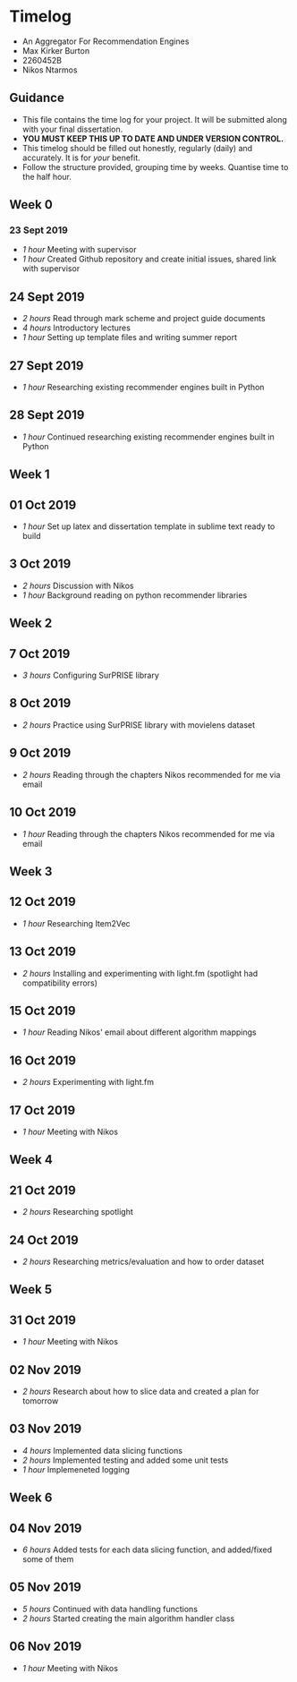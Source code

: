 # Timelog

* An Aggregator For Recommendation Engines
* Max Kirker Burton
* 2260452B
* Nikos Ntarmos

## Guidance

* This file contains the time log for your project. It will be submitted along with your final dissertation.
* **YOU MUST KEEP THIS UP TO DATE AND UNDER VERSION CONTROL.**
* This timelog should be filled out honestly, regularly (daily) and accurately. It is for *your* benefit.
* Follow the structure provided, grouping time by weeks.  Quantise time to the half hour.

## Week 0

### 23 Sept 2019

* *1 hour* Meeting with supervisor
* *1 hour* Created Github repository and create initial issues, shared link with supervisor

## 24 Sept 2019

* *2 hours* Read through mark scheme and project guide documents
* *4 hours* Introductory lectures
* *1 hour* Setting up template files and writing summer report

## 27 Sept 2019
* *1 hour* Researching existing recommender engines built in Python

## 28 Sept 2019
* *1 hour* Continued researching existing recommender engines built in Python

## Week 1

## 01 Oct 2019
* *1 hour* Set up latex and dissertation template in sublime text ready to build

## 3 Oct 2019
* *2 hours* Discussion with Nikos
* *1 hour* Background reading on python recommender libraries

## Week 2

## 7 Oct 2019
* *3 hours* Configuring SurPRISE library

## 8 Oct 2019
* *2 hours* Practice using SurPRISE library with movielens dataset

## 9 Oct 2019
* *2 hours* Reading through the chapters Nikos recommended for me via email

## 10 Oct 2019
* *1 hour* Reading through the chapters Nikos recommended for me via email

## Week 3

## 12 Oct 2019
* *1 hour* Researching Item2Vec

## 13 Oct 2019
* *2 hours* Installing and experimenting with light.fm (spotlight had compatibility errors)

## 15 Oct 2019
* *1 hour* Reading Nikos' email about different algorithm mappings

## 16 Oct 2019
* *2 hours* Experimenting with light.fm

## 17 Oct 2019
* *1 hour* Meeting with Nikos

## Week 4

## 21 Oct 2019
* *2 hours* Researching spotlight

## 24 Oct 2019
* *2 hours* Researching metrics/evaluation and how to order dataset

## Week 5

## 31 Oct 2019
* *1 hour* Meeting with Nikos

## 02 Nov 2019
* *2 hours* Research about how to slice data and created a plan for tomorrow

## 03 Nov 2019
* *4 hours* Implemented data slicing functions
* *2 hours* Implemented testing and added some unit tests
* *1 hour* Implemeneted logging

## Week 6

## 04 Nov 2019
* *6 hours* Added tests for each data slicing function, and added/fixed some of them

## 05 Nov 2019
* *5 hours* Continued with data handling functions
* *2 hours* Started creating the main algorithm handler class

## 06 Nov 2019
* *1 hour* Meeting with Nikos
